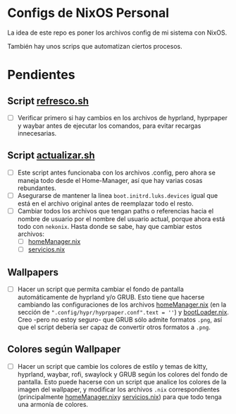 # Configs de NixOS Personal

La idea de este repo es poner los archivos config de mi sistema con NixOS.

También hay unos scrips que automatizan ciertos procesos.

# Pendientes

## Script [refresco.sh](refresco.sh)
- [ ] Verificar primero si hay cambios en los archivos de hyprland, hyprpaper y waybar antes de ejecutar los comandos, para evitar recargas innecesarias.

## Script [actualizar.sh](actualizar.sh)
- [ ] Este script antes funcionaba con los archivos .config, pero ahora se maneja todo desde el Home-Manager, así que hay varias cosas rebundantes.
- [ ] Asegurarse de mantener la linea `boot.initrd.luks.devices` igual que está en el archivo original antes de reemplazar todo el resto.
- [ ] Cambiar todos los archivos que tengan paths o referencias hacia el nombre de usuario por el nombre del usuario actual, porque ahora está todo con `nekonix`. Hasta donde se sabe, hay que cambiar estos archivos:
    - [ ] [homeManager.nix](nixos/homeManager.nix)
    - [ ] [servicios.nix](nixos/servicios.nix)

## Wallpapers
- [ ] Hacer un script que permita cambiar el fondo de pantalla automáticamente de hyprland y/o GRUB. Esto tiene que hacerse cambiando las configuraciones de los archivos [homeManager.nix](nixos/homeManager.nix) (en la sección de `".config/hypr/hyprpaper.conf".text = ''`) y [bootLoader.nix](nixos/bootLoader.nix). Creo -pero no estoy seguro- que GRUB sólo admite formatos `.png`, así que el script debería ser capaz de convertir otros formatos a `.png`.

## Colores según Wallpaper
- [ ] Hacer un script que cambie los colores de estilo y temas de kitty, hyprland, waybar, rofi, swaylock y GRUB según los colores del fondo de pantalla. Esto puede hacerse con un script que analice los colores de la imagen del wallpaper, y modificar los archivos `.nix` correspondientes (principalmente [homeManager.nix](nixos/homeManager.nix)y [servicios.nix](nixos/servicios.nix)) para que todo tenga una armonía de colores.


